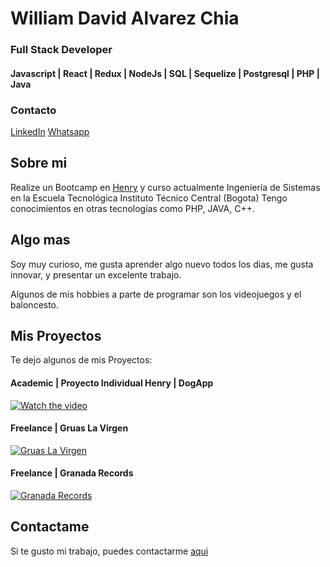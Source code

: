 # William David Alvarez Chia
### Full Stack Developer
#### Javascript | React | Redux | NodeJs | SQL | Sequelize | Postgresql | PHP | Java
### Contacto

[LinkedIn](www.linkedin.com/in/williamdavidalvarez) [Whatsapp](https://api.whatsapp.com/send?phone=573057656981) 

## Sobre mi

Realize un Bootcamp en  [Henry](https://soyhenry.com) y curso actualmente Ingeniería de Sistemas en la Escuela Tecnológica Instituto Técnico Central (Bogota)
Tengo conocimientos en otras tecnologías como PHP, JAVA, C++.

## Algo mas

Soy muy curioso, me gusta aprender algo nuevo todos los dias, me gusta innovar, y presentar un excelente trabajo.

Algunos de mis hobbies a parte de programar son los videojuegos y el baloncesto.


## Mis Proyectos

Te dejo algunos de mis Proyectos:

#### Academic | Proyecto Individual Henry | DogApp

[![Watch the video](https://i9.ytimg.com/vi_webp/TvBw5MwkG-I/mqdefault.webp?v=61a66416&sqp=CJShqY0G&rs=AOn4CLASmUykayBI04Mq2MDTP1APG3wb3w)](https://youtu.be/TvBw5MwkG-I)
#### Freelance | Gruas La Virgen

[![Gruas La Virgen](https://gruaslavirgen.com/images/logo.png)](https://gruaslavirgen.com/)


#### Freelance | Granada Records


[![Granada Records](https://scontent.fbog9-1.fna.fbcdn.net/v/t31.18172-8/s960x960/28337816_1623708871052072_4194034762193022782_o.jpg?_nc_cat=110&ccb=1-5&_nc_sid=e3f864&_nc_eui2=AeHGqpaSskQvHdXwdW6AwViZpuw4QlrkrPim7DhCWuSs-DKi1D5xpj5BVIqbfNbUinZxscn0GrvrtoHnUMCqzLiW&_nc_ohc=Byn6v3WncuoAX_51x7p&_nc_ht=scontent.fbog9-1.fna&oh=2a59bc16d512e62e08ff7b775f6f513a&oe=61CF32FE)](http://davliz.vzpla.net/)

## Contactame

Si te gusto mi trabajo, puedes contactarme [aqui](https://api.whatsapp.com/send?phone=573057656981) 
